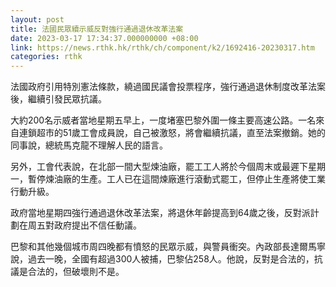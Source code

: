 ```yaml
---
layout: post
title: 法國民眾續示威反對強行通過退休改革法案
date: 2023-03-17 17:34:37.000000000 +08:00
link: https://news.rthk.hk/rthk/ch/component/k2/1692416-20230317.htm
categories: rthk
---
```


法國政府引用特別憲法條款，繞過國民議會投票程序，強行通過退休制度改革法案後，繼續引發民眾抗議。

大約200名示威者當地星期五早上，一度堵塞巴黎外圍一條主要高速公路。一名來自連鎖超市的51歲工會成員說，自己被激怒，將會繼續抗議，直至法案撤銷。她的同事說，總統馬克龍不理解人民的語言。

另外，工會代表說，在北部一間大型煉油廠，罷工工人將於今個周末或最遲下星期一，暫停煉油廠的生產。工人已在這間煉廠進行滾動式罷工，但停止生產將使工業行動升級。

政府當地星期四強行通過退休改革法案，將退休年齡提高到64歲之後，反對派計劃在周五對政府提出不信任動議。

巴黎和其他幾個城市周四晚都有憤怒的民眾示威，與警員衝突。內政部長達爾馬寧說，過去一晚，全國有超過300人被捕，巴黎佔258人。他說，反對是合法的，抗議是合法的，但破壞則不是。
